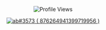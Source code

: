 

<p align="center"> <img src="https://komarev.com/ghpvc/?username=gebwyd" alt="Profile Views" /> </p>  

<p align="center">
  <a href="https://discord.com/users/876264941399719956">
     <img src="https://discord.c99.nl/widget/theme-4/876264941399719956.png" alt="ab឵#3573 ( 876264941399719956 )"/>
       </a>
</p>

